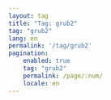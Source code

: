 ```yaml
---
layout: tag
title: "Tag: grub2"
tag: "grub2"
lang: en
permalink: '/tag/grub2'
pagination:
    enabled: true
    tag: "grub2"
    permalink: /page/:num/
    locale: en
---
```

